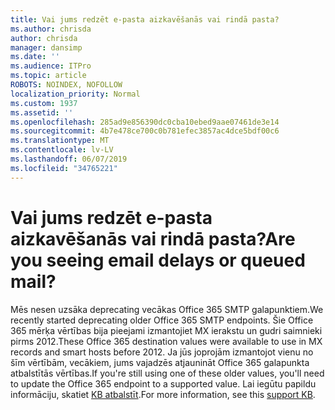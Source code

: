 ```yaml
---
title: Vai jums redzēt e-pasta aizkavēšanās vai rindā pasta?
ms.author: chrisda
author: chrisda
manager: dansimp
ms.date: ''
ms.audience: ITPro
ms.topic: article
ROBOTS: NOINDEX, NOFOLLOW
localization_priority: Normal
ms.custom: 1937
ms.assetid: ''
ms.openlocfilehash: 285ad9e856390dc0cba10ebed9aae07461de3e14
ms.sourcegitcommit: 4b7e478ce700c0b781efec3857ac4dce5bdf00c6
ms.translationtype: MT
ms.contentlocale: lv-LV
ms.lasthandoff: 06/07/2019
ms.locfileid: "34765221"
---
```

# <a name="are-you-seeing-email-delays-or-queued-mail"></a><span data-ttu-id="8548a-102">Vai jums redzēt e-pasta aizkavēšanās vai rindā pasta?</span><span class="sxs-lookup"><span data-stu-id="8548a-102">Are you seeing email delays or queued mail?</span></span>

<span data-ttu-id="8548a-103">Mēs nesen uzsāka deprecating vecākas Office 365 SMTP galapunktiem.</span><span class="sxs-lookup"><span data-stu-id="8548a-103">We recently started deprecating older Office 365 SMTP endpoints.</span></span> <span data-ttu-id="8548a-104">Šie Office 365 mērķa vērtības bija pieejami izmantojiet MX ierakstu un gudri saimnieki pirms 2012.</span><span class="sxs-lookup"><span data-stu-id="8548a-104">These Office 365 destination values were available to use in MX records and smart hosts before 2012.</span></span> <span data-ttu-id="8548a-105">Ja jūs joprojām izmantojot vienu no šīm vērtībām, vecākiem, jums vajadzēs atjaunināt Office 365 galapunkta atbalstītās vērtības.</span><span class="sxs-lookup"><span data-stu-id="8548a-105">If you're still using one of these older values, you'll need to update the Office 365 endpoint to a supported value.</span></span> <span data-ttu-id="8548a-106">Lai iegūtu papildu informāciju, skatiet [KB atbalstīt](https://support.microsoft.com/help/4057301/attr35-response-code-when-mail-is-sent-to-eop-exo).</span><span class="sxs-lookup"><span data-stu-id="8548a-106">For more information, see this [support KB](https://support.microsoft.com/help/4057301/attr35-response-code-when-mail-is-sent-to-eop-exo).</span></span>
